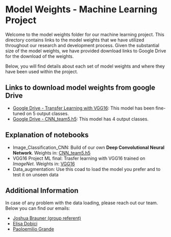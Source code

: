 # Model Weights - Machine Learning Project

Welcome to the model weights folder for our machine learning project. This directory contains links to the model weights that we have utilized throughout our research and development process. Given the substantial size of the model weights, we have provided download links to Google Drive for the download of the weights.

Below, you will find details about each set of model weights and where they have been used within the project.


## Links to download model weights from google Drive
  - [Google Drive - Transfer Learning with VGG16](https://drive.google.com/file/d/1TLk1a3S4BelJHTZURX0e3CZvVAt8yeAv/view?usp=share_link): This model has been fine-tuned on 5 output classes.
  - [Google Drive - CNN_team5.h5](https://drive.google.com/file/d/1vc1Nr3eRSrDtQkVr5daG1xL49M9ODmfc/view?usp=share_link): This model has 4 output classes.

## Explanation of notebooks
- Image_Classification_CNN: Build of our own **Deep Convolutional Neural Network**. Weights in: [CNN_team5.h5](https://drive.google.com/file/d/1vc1Nr3eRSrDtQkVr5daG1xL49M9ODmfc/view?usp=share_link)
- VGG16 Project ML final: Trasfer learning with VGG16 trained on *ImageNet*. Weights in: [VGG16](https://drive.google.com/file/d/1TLk1a3S4BelJHTZURX0e3CZvVAt8yeAv/view?usp=share_link)
- Data_augmentation: Use this coad to load the model you prefer and to test it on unseen data



## Additional Information

In case of any problem with the data loading, please reach out our team. Below you can find our emails:


- [Joshua Brauner (group referent)](mailto:joshua.brauner@studenti.luiss.it)
- [Elisa Dobici](mailto:elisa.dobici@studenti.luiss.it)
- [Paoloemilio Grande](mailto:paoloemilio.grande@studenti.luiss.it)
